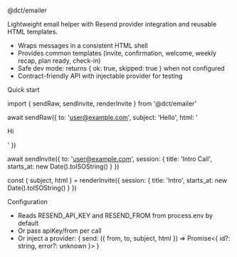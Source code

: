 @dct/emailer

Lightweight email helper with Resend provider integration and reusable HTML templates.

- Wraps messages in a consistent HTML shell
- Provides common templates (invite, confirmation, welcome, weekly recap, plan ready, check-in)
- Safe dev mode: returns { ok: true, skipped: true } when not configured
- Contract-friendly API with injectable provider for testing

Quick start

import { sendRaw, sendInvite, renderInvite } from '@dct/emailer'

await sendRaw({ to: 'user@example.com', subject: 'Hello', html: '<p>Hi</p>' })

await sendInvite({ to: 'user@example.com', session: { title: 'Intro Call', starts_at: new Date().toISOString() } })

const { subject, html } = renderInvite({ session: { title: 'Intro', starts_at: new Date().toISOString() } })

Configuration

- Reads RESEND_API_KEY and RESEND_FROM from process.env by default
- Or pass apiKey/from per call
- Or inject a provider: { send: ({ from, to, subject, html }) => Promise<{ id?: string, error?: unknown }> }

